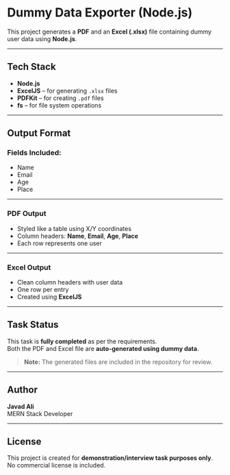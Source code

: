 # Dummy Data Exporter (Node.js)

This project generates a **PDF** and an **Excel (.xlsx)** file containing dummy user data using **Node.js**.

---

## Tech Stack

- **Node.js**
- **ExcelJS** – for generating `.xlsx` files
- **PDFKit** – for creating `.pdf` files
- **fs** – for file system operations

---

## Output Format

### Fields Included:
- Name
- Email
- Age
- Place

---

### PDF Output

- Styled like a table using X/Y coordinates
- Column headers: **Name**, **Email**, **Age**, **Place**
- Each row represents one user

---

### Excel Output

- Clean column headers with user data
- One row per entry
- Created using **ExcelJS**

---

## Task Status

This task is **fully completed** as per the requirements.  
Both the PDF and Excel file are **auto-generated using dummy data**.

>  **Note:** The generated files are included in the repository for review.

---

##  Author

**Javad Ali**  
MERN Stack Developer  

---

## License

This project is created for **demonstration/interview task purposes only**.  
No commercial license is included.
